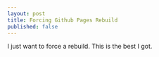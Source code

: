 ```yaml
---
layout: post
title: Forcing Github Pages Rebuild
published: false
---
```


I just want to force a rebuild. This is the best I got.
